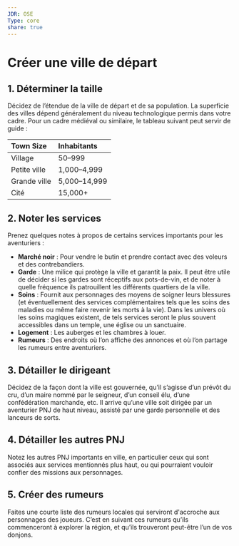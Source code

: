 ```yaml
---
JDR: OSE
Type: core
share: true
---
```

# Créer une ville de départ


## 1. Déterminer la taille
Décidez de l’étendue de la ville de départ et de sa population. La superficie des villes dépend généralement du niveau technologique permis dans votre cadre. Pour un cadre médiéval ou similaire, le tableau suivant peut servir de guide :

| Town Size  | Inhabitants  |
| :--------- | :----------- |
| Village    | 50–999       |
| Petite ville	 | 1,000–4,999  |
| Grande ville	 | 5,000–14,999 |
| Cité       | 15,000+      |

## 2. Noter les services
Prenez quelques notes à propos de certains services importants pour les aventuriers :

- **Marché noir** : Pour vendre le butin et prendre contact avec des voleurs et des contrebandiers.
- **Garde** : Une milice qui protège la ville et garantit la paix. Il peut être utile de décider si les gardes sont réceptifs aux pots-de-vin, et de noter à quelle fréquence ils patrouillent les différents quartiers de la ville.
- **Soins** : Fournit aux personnages des moyens de soigner leurs blessures (et éventuellement des services complémentaires tels que les soins des maladies ou même faire revenir les morts à la vie). Dans les univers où les soins magiques existent, de tels services seront le plus souvent accessibles dans un temple, une église ou un sanctuaire.
- **Logement** : Les auberges et les chambres à louer.
- **Rumeurs** : Des endroits où l’on affiche des annonces et où l’on partage les rumeurs entre aventuriers.

## 3. Détailler le dirigeant

Décidez de la façon dont la ville est gouvernée, qu’il s’agisse d’un prévôt du cru, d’un maire nommé par le seigneur, d’un conseil élu, d’une confédération marchande, etc. Il arrive qu’une ville soit dirigée par un aventurier PNJ de haut niveau, assisté par une garde personnelle et des lanceurs de sorts.

## 4. Détailler les autres PNJ

Notez les autres PNJ importants en ville, en particulier ceux qui sont associés aux services mentionnés plus haut, ou qui pourraient vouloir confier des missions aux personnages.

## 5. Créer des rumeurs

Faites une courte liste des rumeurs locales qui serviront d'accroche aux personnages des joueurs. C’est en suivant ces rumeurs qu’ils commenceront à explorer la région, et qu’ils trouveront peut-être l’un de vos donjons.